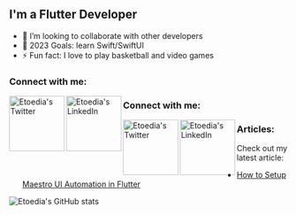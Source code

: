 ## I'm a Flutter Developer

- 👯 I’m looking to collaborate with other developers
- 🥅 2023 Goals: learn Swift/SwiftUI
- ⚡ Fun fact: I love to play basketball and video games

### Connect with me:
<a href="https://twitter.com/Etoedia">
  <img align="left" alt="Etoedia's Twitter" width="100px" src="https://img.shields.io/badge/Twitter-1DA1F2?style=for-the-badge&logo=Twitter&logoColor=white" />
</a>
<a href="https://www.linkedin.com/in/inyene-etoedia/">
  <img align="left" alt="Etoedia's LinkedIn" width="100px" src="https://img.shields.io/badge/LinkedIn-0A66C2?style=for-the-badge&logo=LinkedIn&logoColor=white" />
</a>

### Connect with me:
<a href="https://twitter.com/Etoedia">
  <img align="left" alt="Etoedia's Twitter" width="100px" src="https://img.shields.io/badge/Twitter-1DA1F2?style=for-the-badge&logo=Twitter&logoColor=white" />
</a>
<a href="https://www.linkedin.com/in/inyene-etoedia/">
  <img align="left" alt="Etoedia's LinkedIn" width="100px" src="https://img.shields.io/badge/LinkedIn-0A66C2?style=for-the-badge&logo=LinkedIn&logoColor=white" />
</a>

### Articles:
Check out my latest article:

- [How to Setup Maestro UI Automation in Flutter](https://medium.com/@etoedia/how-to-setup-maestro-ui-automation-in-flutter-14770f63bc61)

![Etoedia's GitHub stats](https://github-readme-stats.vercel.app/api?username=DavidEtoedia&show_icons=true&count_private=true&theme=dracula)
